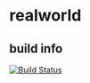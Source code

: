 # realworld

## build info
[![Build Status](https://travis-ci.org/lestex/realworld.svg?branch=master)](https://travis-ci.org/lestex/realworld)